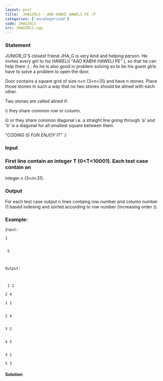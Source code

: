 ```yaml
---
layout: post
title:  JHAGIRLS - AAO KABHI HAWELI PE :P
categories: ['uncategorized']
code: JHAGIRLS
src: JHAGIRLS.cpp
---
```


### **Statement**

JUNIOR_G'S closest friend JHA_G is very kind and helping person. He
invites every girl to his HAWELI( "AAO KABHI HAWELI PE" ), so that he can
help them :) . As he is also good in problem solving so to be his guest girls
have to solve a problem to open the door.

Door contains a square grid of size n×n (3<n<31) and have n stones. Place
those stones in such a way that no two stones should be alined with each
other.

Two stones are called alined if:

i) they share common row or column.

ii) or they share common diagonal i.e. a straight line going through 'a' and
'b' is a diagonal for all smallest square between them.

_"CODING IS FUN ENJOY IT"_ :)

### Input

### First line contain an integer T (0<T<10001). Each test case contain an
integer n (3<n<31).

### Output

For each test case output n lines containg row number and column number (1
based indexing and sorted according to row number (increasing order )).

### Example:

    
    
    Input:
    1
    
    
     5
    
    Output:
    
    
     1 1
    
    2 4
    
    1 1
    
    
    2 4
    
    
    3 2
    
    
    4 5
    
    
    3 2
    
    5 3



#### **Solution**



